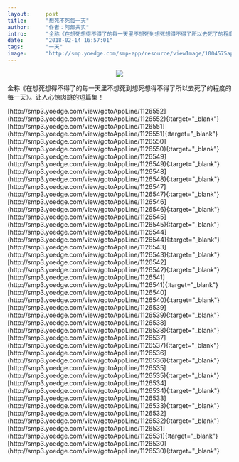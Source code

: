 ```yaml
---
layout:     post
title:      "想死不死每一天"
author:     "作者：阿部共实"
intro:      "全称《在想死想得不得了的每一天里不想死到想死想得不得了所以去死了的程度的每一天》。让人心惊肉跳的短篇集！"
date:       "2018-02-14 16:57:01"
tags:       "一天"
image:      "http://smp.yoedge.com/smp-app/resource/viewImage/1004575appline.png"
---
```

<div style="text-align: center">
<p><img src="http://smp.yoedge.com/smp-app/resource/viewImage/1004575appline.png"/></p>
</div>
<p class="post-meta">
<span>全称《在想死想得不得了的每一天里不想死到想死想得不得了所以去死了的程度的每一天》。让人心惊肉跳的短篇集！</span>
</p>
[http://smp3.yoedge.com/view/gotoAppLine/1126552](http://smp3.yoedge.com/view/gotoAppLine/1126552){:target="_blank"}
[http://smp3.yoedge.com/view/gotoAppLine/1126551](http://smp3.yoedge.com/view/gotoAppLine/1126551){:target="_blank"}
[http://smp3.yoedge.com/view/gotoAppLine/1126550](http://smp3.yoedge.com/view/gotoAppLine/1126550){:target="_blank"}
[http://smp3.yoedge.com/view/gotoAppLine/1126549](http://smp3.yoedge.com/view/gotoAppLine/1126549){:target="_blank"}
[http://smp3.yoedge.com/view/gotoAppLine/1126548](http://smp3.yoedge.com/view/gotoAppLine/1126548){:target="_blank"}
[http://smp3.yoedge.com/view/gotoAppLine/1126547](http://smp3.yoedge.com/view/gotoAppLine/1126547){:target="_blank"}
[http://smp3.yoedge.com/view/gotoAppLine/1126546](http://smp3.yoedge.com/view/gotoAppLine/1126546){:target="_blank"}
[http://smp3.yoedge.com/view/gotoAppLine/1126545](http://smp3.yoedge.com/view/gotoAppLine/1126545){:target="_blank"}
[http://smp3.yoedge.com/view/gotoAppLine/1126544](http://smp3.yoedge.com/view/gotoAppLine/1126544){:target="_blank"}
[http://smp3.yoedge.com/view/gotoAppLine/1126543](http://smp3.yoedge.com/view/gotoAppLine/1126543){:target="_blank"}
[http://smp3.yoedge.com/view/gotoAppLine/1126542](http://smp3.yoedge.com/view/gotoAppLine/1126542){:target="_blank"}
[http://smp3.yoedge.com/view/gotoAppLine/1126541](http://smp3.yoedge.com/view/gotoAppLine/1126541){:target="_blank"}
[http://smp3.yoedge.com/view/gotoAppLine/1126540](http://smp3.yoedge.com/view/gotoAppLine/1126540){:target="_blank"}
[http://smp3.yoedge.com/view/gotoAppLine/1126539](http://smp3.yoedge.com/view/gotoAppLine/1126539){:target="_blank"}
[http://smp3.yoedge.com/view/gotoAppLine/1126538](http://smp3.yoedge.com/view/gotoAppLine/1126538){:target="_blank"}
[http://smp3.yoedge.com/view/gotoAppLine/1126537](http://smp3.yoedge.com/view/gotoAppLine/1126537){:target="_blank"}
[http://smp3.yoedge.com/view/gotoAppLine/1126536](http://smp3.yoedge.com/view/gotoAppLine/1126536){:target="_blank"}
[http://smp3.yoedge.com/view/gotoAppLine/1126535](http://smp3.yoedge.com/view/gotoAppLine/1126535){:target="_blank"}
[http://smp3.yoedge.com/view/gotoAppLine/1126534](http://smp3.yoedge.com/view/gotoAppLine/1126534){:target="_blank"}
[http://smp3.yoedge.com/view/gotoAppLine/1126533](http://smp3.yoedge.com/view/gotoAppLine/1126533){:target="_blank"}
[http://smp3.yoedge.com/view/gotoAppLine/1126532](http://smp3.yoedge.com/view/gotoAppLine/1126532){:target="_blank"}
[http://smp3.yoedge.com/view/gotoAppLine/1126531](http://smp3.yoedge.com/view/gotoAppLine/1126531){:target="_blank"}
[http://smp3.yoedge.com/view/gotoAppLine/1126530](http://smp3.yoedge.com/view/gotoAppLine/1126530){:target="_blank"}



